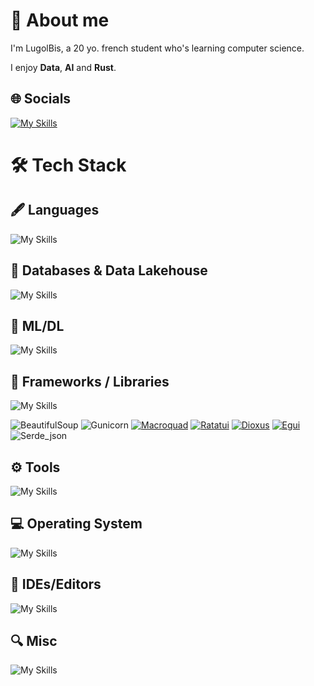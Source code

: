 
# 🔭 About me 
I'm LugolBis, a 20 yo. french student who's learning computer science.

I enjoy **Data**, **AI** and **Rust**.

## 🌐 Socials

[![My Skills](https://go-skill-icons.vercel.app/api/icons?i=linkedin&perline=5)](https://www.linkedin.com/in/lo%C3%AFc-desmar%C3%A8s-332855275?lipi=urn%3Ali%3Apage%3Ad_flagship3_profile_view_base_contact_details%3BUiN2icJCQ6a1RNpz8RsYVg%3D%3D)
<br>

# 🛠️ Tech Stack

## 🖋️ Languages

![My Skills](https://go-skill-icons.vercel.app/api/icons?i=rust,python,java,plsql,r,bash,powershell,js,html,css&perline=7)

## 💾 Databases & Data Lakehouse

![My Skills](https://go-skill-icons.vercel.app/api/icons?i=postgres,oracle,mysql,neo4j,duckdb,sqlite,dremio&perline=7)

## 🤖 ML/DL

![My Skills](https://go-skill-icons.vercel.app/api/icons?i=tensorflow,pytorch,polars,pandas,numpy,ollama,huggingface&perline=7)

## 🚀 Frameworks / Libraries

![My Skills](https://go-skill-icons.vercel.app/api/icons?i=flask,gradio,matplotlib,plotly&perline=7)

![BeautifulSoup](https://img.shields.io/badge/BeautifulSoup-050038?style=for-the-badge&logo=BeautifulSoup&logoColor=white)
![Gunicorn](https://img.shields.io/badge/gunicorn-%298729.svg?style=for-the-badge&logo=gunicorn&logoColor=white)
[![Macroquad](https://img.shields.io/badge/Macroquad-DD1200?style=for-the-badge&logo=Macroquad&logoColor=white)](https://macroquad.rs/)
[![Ratatui](https://img.shields.io/badge/Ratatui-%23F9A825.svg?style=for-the-badge&logo=ratatui&logoColor=white)](https://ratatui.rs/)
[![Dioxus](https://img.shields.io/badge/Dioxus-00a9d7?style=for-the-badge&color=00a9d7)](https://dioxuslabs.com/)
[![Egui](https://img.shields.io/badge/Egui-217346?style=for-the-badge&logo=egui&logoColor=white)](https://crates.io/crates/egui)
![Serde_json](https://img.shields.io/badge/Serde__json-ffffff?style=for-the-badge&color=000000)

## ⚙️​ Tools

![My Skills](https://go-skill-icons.vercel.app/api/icons?i=docker,virtualbox,githubactions,githubpages,maven,npm&perline=7)

## 💻 Operating System

![My Skills](https://go-skill-icons.vercel.app/api/icons?i=popos,ubuntu,windows,apple&perline=7)

## 🧰 IDEs/Editors

![My Skills](https://go-skill-icons.vercel.app/api/icons?i=vscode,vscodium,googlecolab,jupyter,replit,sublime&perline=7)

## 🔍 Misc

![My Skills](https://go-skill-icons.vercel.app/api/icons?i=miro,typst,latex,markdown,powerpoint,teams&perline=7)
